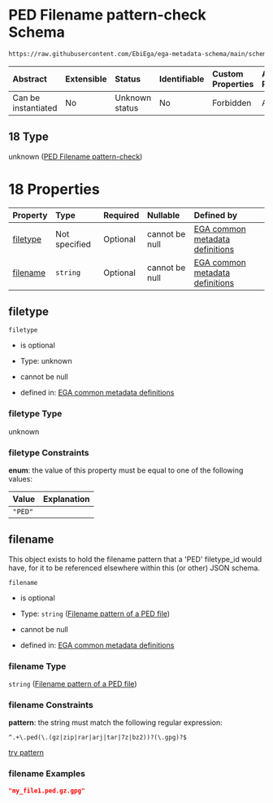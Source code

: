 # PED Filename pattern-check Schema

```txt
https://raw.githubusercontent.com/EbiEga/ega-metadata-schema/main/schemas/EGA.common-definitions.json#/definitions/filename-filetype-pattern-check/anyOf/18
```



| Abstract            | Extensible | Status         | Identifiable | Custom Properties | Additional Properties | Access Restrictions | Defined In                                                                                           |
| :------------------ | :--------- | :------------- | :----------- | :---------------- | :-------------------- | :------------------ | :--------------------------------------------------------------------------------------------------- |
| Can be instantiated | No         | Unknown status | No           | Forbidden         | Allowed               | none                | [EGA.common-definitions.json\*](../../../schemas/EGA.common-definitions.json "open original schema") |

## 18 Type

unknown ([PED Filename pattern-check](ega-12-definitions-check-filetype-checks-based-on-its-filename-anyof-ped-filename-pattern-check.md))

# 18 Properties

| Property              | Type          | Required | Nullable       | Defined by                                                                                                                                                                                                                                                                                                                                  |
| :-------------------- | :------------ | :------- | :------------- | :------------------------------------------------------------------------------------------------------------------------------------------------------------------------------------------------------------------------------------------------------------------------------------------------------------------------------------------ |
| [filetype](#filetype) | Not specified | Optional | cannot be null | [EGA common metadata definitions](ega-12-definitions-check-filetype-checks-based-on-its-filename-anyof-ped-filename-pattern-check-properties-filetype.md "https://raw.githubusercontent.com/EbiEga/ega-metadata-schema/main/schemas/EGA.common-definitions.json#/definitions/filename-filetype-pattern-check/anyOf/18/properties/filetype") |
| [filename](#filename) | `string`      | Optional | cannot be null | [EGA common metadata definitions](ega-12-definitions-filename-pattern-of-a-ped-file.md "https://raw.githubusercontent.com/EbiEga/ega-metadata-schema/main/schemas/EGA.common-definitions.json#/definitions/filename-filetype-pattern-check/anyOf/18/properties/filename")                                                                   |

## filetype



`filetype`

*   is optional

*   Type: unknown

*   cannot be null

*   defined in: [EGA common metadata definitions](ega-12-definitions-check-filetype-checks-based-on-its-filename-anyof-ped-filename-pattern-check-properties-filetype.md "https://raw.githubusercontent.com/EbiEga/ega-metadata-schema/main/schemas/EGA.common-definitions.json#/definitions/filename-filetype-pattern-check/anyOf/18/properties/filetype")

### filetype Type

unknown

### filetype Constraints

**enum**: the value of this property must be equal to one of the following values:

| Value   | Explanation |
| :------ | :---------- |
| `"PED"` |             |

## filename

This object exists to hold the filename pattern that a 'PED' filetype\_id would have, for it to be referenced elsewhere within this (or other) JSON schema.

`filename`

*   is optional

*   Type: `string` ([Filename pattern of a PED file](ega-12-definitions-filename-pattern-of-a-ped-file.md))

*   cannot be null

*   defined in: [EGA common metadata definitions](ega-12-definitions-filename-pattern-of-a-ped-file.md "https://raw.githubusercontent.com/EbiEga/ega-metadata-schema/main/schemas/EGA.common-definitions.json#/definitions/filename-filetype-pattern-check/anyOf/18/properties/filename")

### filename Type

`string` ([Filename pattern of a PED file](ega-12-definitions-filename-pattern-of-a-ped-file.md))

### filename Constraints

**pattern**: the string must match the following regular expression:&#x20;

```regexp
^.+\.ped(\.(gz|zip|rar|arj|tar|7z|bz2))?(\.gpg)?$
```

[try pattern](https://regexr.com/?expression=%5E.%2B%5C.ped\(%5C.\(gz%7Czip%7Crar%7Carj%7Ctar%7C7z%7Cbz2\)\)%3F\(%5C.gpg\)%3F%24 "try regular expression with regexr.com")

### filename Examples

```json
"my_file1.ped.gz.gpg"
```
